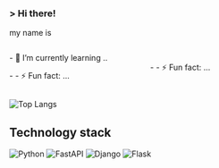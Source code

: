 ### > Hi there!

 my name is



<!--
**Qerced/Qerced** is a ✨ _special_ ✨ repository because its `README.md` (this file) appears on your GitHub profile.

Here are some ideas to get you started:

- 🔭 I’m currently working on ...

- 👯 I’m looking to collaborate on ...
- 🤔 I’m looking for help with ...
- 💬 Ask me about ...
- 📫 How to reach me: ...
- 😄 Pronouns: ...

-->
<div style="display: flex; flex-direction: row; align-items: center;">
  <div style="flex: 1;">
    <!-- Ваш текст здесь -->
    <p>- 🌱 I’m currently learning ..</p>
    <p>- - ⚡ Fun fact: ...</p>
  </div>
  <div style="flex: 1;">
    <!-- Диаграмма здесь -->
    <p>- - ⚡ Fun fact: ...</p>
   
  </div>
</div>

![Top Langs](https://github-readme-stats.vercel.app/api/top-langs/?username=qerced&layout=compact)




## Technology stack
![Python](https://img.shields.io/badge/Python-3776AB?style=for-the-badge&logo=python&logoColor=white)
![FastAPI](https://img.shields.io/badge/FastAPI-005571?style=for-the-badge&logo=fastapi)
![Django](https://img.shields.io/badge/django-%23092E20.svg?style=for-the-badge&logo=django&logoColor=white)
![Flask](https://img.shields.io/badge/flask-%23000.svg?style=for-the-badge&logo=flask&logoColor=white)

